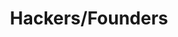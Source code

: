 ---
title: Hackers/Founders
image: "/assets/img/resources/hackers.jpg"
description: Network of meetups for startup communities all around the world.
categories:
  - Networking Group
link: http://www.hf.cx/
---